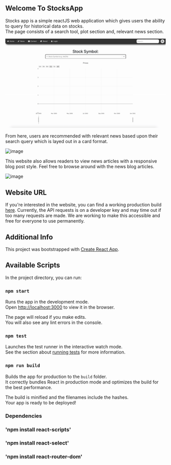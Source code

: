 
## Welcome To StocksApp 

Stocks app is a simple reactJS web application which gives users the ability to query for historical data on stocks. <br> 
The page consists of a search tool, plot section and, relevant news section. 

![image](src/gifs/stocks.gif)

From here, users are recommended with relevant news based upon their search query which is layed out in a card format. 

![image](src/gifs/relevantnews.gif)

This website also allows readers to view news articles with a responsive blog post style. Feel free to browse around with the news blog articles. 

![image](src/images/news.gif)

## Website URL

If you're interested in the website, you can find a working production build [here](http://tdcmarketwatcher.s3-website.ca-central-1.amazonaws.com). Currently, the API requests is on a developer key and may time out if too many requests are made. We are working to make this accessible and free for everyone to use permanently.

## Additional Info

This project was bootstrapped with [Create React App](https://github.com/facebook/create-react-app).

## Available Scripts

In the project directory, you can run:

### `npm start`

Runs the app in the development mode.<br>
Open [http://localhost:3000](http://localhost:3000) to view it in the browser.

The page will reload if you make edits.<br>
You will also see any lint errors in the console.

### `npm test`

Launches the test runner in the interactive watch mode.<br>
See the section about [running tests](https://facebook.github.io/create-react-app/docs/running-tests) for more information.

### `npm run build`

Builds the app for production to the `build` folder.<br>
It correctly bundles React in production mode and optimizes the build for the best performance.

The build is minified and the filenames include the hashes.<br>
Your app is ready to be deployed!

### Dependencies
### 'npm install react-scripts'
### 'npm install react-select'
### 'npm install react-router-dom'
